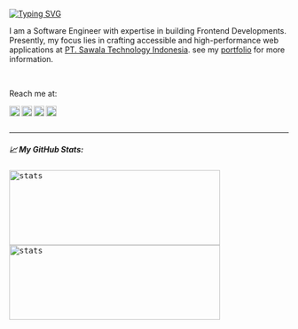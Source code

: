 [![Typing SVG](https://readme-typing-svg.herokuapp.com?font=Fira+Code&pause=1000&color=FFFFFF&background=FFFFFF00&width=435&lines=Hey+there+I'm+Wanfah+Diva)](https://git.io/typing-svg)

<p>
I am a Software Engineer with expertise in building Frontend Developments.
Presently, my focus lies in crafting accessible and high-performance web applications at  <a href="https://sawala/tech" target="_blank">PT. Sawala Technology Indonesia</a>. see my <a href="https://wanfahdiva-com.vercel.app" target="_blank">portfolio</a> for more information.
</p>

<br />

<div align="left">
<p>Reach me at:</p>
<!-- ![](https://visitor-badge.laobi.icu/badge?page_id=wanfahdiva.wanfahdiva) -->
<a href="https://instagram.com/wanfahdiva">
<img align="left" alt="Wanfah Diva | Instagram" width="19px" src="https://i.ibb.co/YyYWf0j/instagram.png" />
</a>
<a href="https://twitter.com/wanfahdivaa">
<img align="left" alt="Wanfah Diva | Twitter" width="19px" src="https://i.ibb.co/fvDCczh/twitter.png" />
</a>
<a href="https://www.linkedin.com/in/wanfahdiva">
<img align="left" alt="Wanfah Diva | LinkedIN" width="19px" src="https://i.ibb.co/zXzkmjY/linkedin.png" />
</a>
<a href="https://web.facebook.com/wanfahdivaa/">
<img align="left" alt="Wanfah Diva | Telegram" width="19px" src="https://i.ibb.co/T8rXsZh/facebook.png" />
</a>
<br />
</div>

<br />

---

<h5 align="left">
  
📈 **My GitHub Stats:**

</h5>


<div align="left">
<kbd><img height="135em" width="380em" alt="stats" src="https://github-readme-streak-stats.herokuapp.com?user=wanfahdiva&theme=tokyonight_duo&hide_border=true&dates=27DDC9" />
</kbd>
<kbd><img height="135em" width="380em" alt="stats" src="https://github-readme-activity-graph.vercel.app/graph?username=wanfahdiva&theme=react&hide_title=true"></kbd>
</div>
